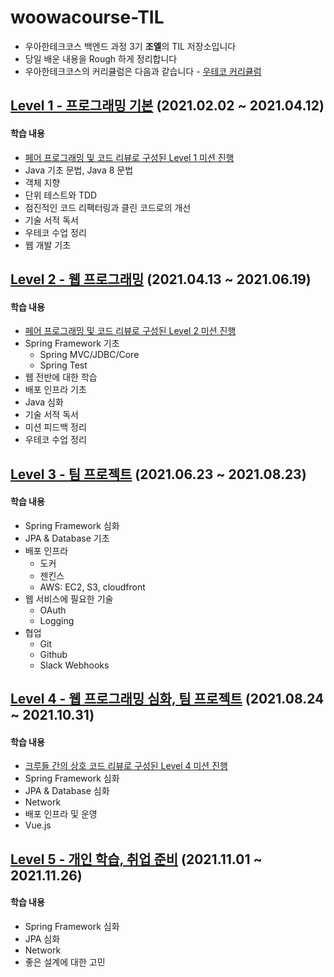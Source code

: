 # woowacourse-TIL
- 우아한테크코스 백엔드 과정 3기 **조엘**의 TIL 저장소입니다
- 당일 배운 내용을 Rough 하게 정리합니다
- 우아한테크코스의 커리큘럼은 다음과 같습니다 - [우테코 커리큘럼](https://woowacourse.github.io/curriculum.html)

## [Level 1 - 프로그래밍 기본](./Level1#readme) (2021.02.02 ~ 2021.04.12)
#### 학습 내용
- [페어 프로그래밍 및 코드 리뷰로 구성된 Level 1 미션 진행](https://joel-dev.site/79) 
- Java 기초 문법, Java 8 문법
- 객체 지향
- 단위 테스트와 TDD
- 점진적인 코드 리팩터링과 클린 코드로의 개선
- 기술 서적 독서
- 우테코 수업 정리
- 웹 개발 기초

## [Level 2 - 웹 프로그래밍](./Level2#readme) (2021.04.13 ~ 2021.06.19)
#### 학습 내용
- [페어 프로그래밍 및 코드 리뷰로 구성된 Level 2 미션 진행](https://joel-dev.site/85) 
- Spring Framework 기초
    - Spring MVC/JDBC/Core
    - Spring Test
- 웹 전반에 대한 학습
- 배포 인프라 기초
- Java 심화
- 기술 서적 독서
- 미션 피드백 정리
- 우테코 수업 정리

## [Level 3 - 팀 프로젝트](./Level3#readme) (2021.06.23 ~ 2021.08.23)
#### 학습 내용
- Spring Framework 심화
- JPA & Database 기초
- 배포 인프라
    - 도커
    - 젠킨스
    - AWS: EC2, S3, cloudfront
- 웹 서비스에 필요한 기술
    - OAuth
    - Logging
- 협업
    - Git
    - Github
    - Slack Webhooks

## [Level 4 - 웹 프로그래밍 심화, 팀 프로젝트](./Level4#readme) (2021.08.24 ~ 2021.10.31)
#### 학습 내용
- [크루들 간의 상호 코드 리뷰로 구성된 Level 4 미션 진행]()
- Spring Framework 심화
- JPA & Database 심화
- Network
- 배포 인프라 및 운영
- Vue.js

## [Level 5 - 개인 학습, 취업 준비](./Level5#readme) (2021.11.01 ~ 2021.11.26)
#### 학습 내용
- Spring Framework 심화
- JPA 심화
- Network
- 좋은 설계에 대한 고민
